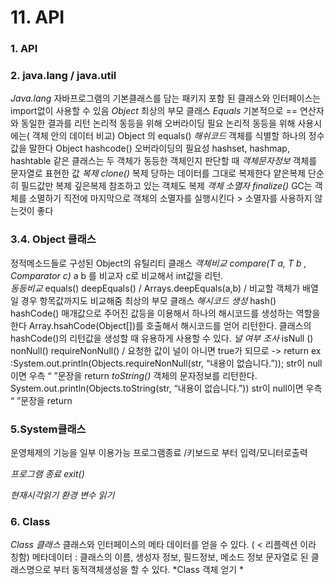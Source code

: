 
# 11. API

### 1. API

### 2. java.lang / java.util
  *Java.lang*
자바프로그램의 기본클래스를 담는 패키지
포함 된 클래스와 인터페이스는 import없이 사용할 수 있음
*Object*
최상의 부모 클래스 
*Equals*
기본적으로 == 연산자와 동일한 결과를 리턴
논리적 동등을 위해 오버라이딩 필요
논리적 동등을 위해 사용시에는( 객체 안의 데이터 비교) Object 의 equals()
*해쉬코드*
객체를 식별할 하나의 정수값을 말한다
Object hashcode() 오버라이딩의 필요성
hashset, hashmap, hashtable  같은 클래스는 두 객체가 동등한 객체인지 판단할 때
*객체문자정보*
객체를 문자열로 표현한 값 
*복제 clone()*
복제 당하는 데이터를 그대로 복제한다
얕은복제 단순히 필드값만 복제
깊은복제 참조하고 있는 객체도 복제
*객체 소멸자 finalize()*
GC는 객체를 소멸하기 직전에 마지막으로 객체의 소멸자를 실행시킨다 > 소멸자를 사용하지 않는것이 좋다

### 3.4. Object 클래스

정적메소드들로 구성된 Object의 유틸리티 클래스
*객체비교 compare(T a, T b , Comparator<T> c)*
a b 를 비교자 c로 비교해서 int값을 리턴.  
*동등비교*
equals()
deepEquals() / Arrays.deepEquals(a,b) / 비교할 객체가 배열일 경우 항목값까지도 비교해줌
최상의 부모 클래스 
*해시코드 생성*
hash() 
hashCode()
매개값으로 주어진 값등을 이용해서 하나의 해시코드를 생성하는 역할을 한다
Array.hsahCode(Object[])를 호출해서 해시코드를 얻어 리턴한다.
클래스의 hashCode()의 리턴값을 생성할 때 유용하게 사용할 수 있다.
*널 여부 조사*
isNull () 
nonNull()
requireNonNull() / 요청한 값이 널이 아니면 true가 되므로 -> return
ex :System.out.println(Objects.requireNonNull(str, “내용이 없습니다.”));
str이 null이면 우측 “ ”문장을 return
*toString()*
객체의 문자정보를 리턴한다.
System.out.println(Objects.toString(str, “내용이 없습니다.”))
str이 null이면 우측 “ ”문장을 return

### 5.System클래스
운영체제의 기능을 일부 이용가능
프로그램종료 /키보드로 부터 입력/모니터로출력
  
*프로그램 종료 exit()*
 
*현재시각읽기*
*환경 변수 읽기*

### 6. Class
 *Class 클래스*
클래스와 인터페이스의 메타 데이터를 얻을 수 있다. ( < 리플렉션 이라 칭함)
메타데이터 : 클래스의 이름, 생성자 정보, 필드정보, 메소드 정보
문자열로 된 클래스명으로 부터 동적객체생성을 할 수 있다.
*Class 객체 얻기 *

  
